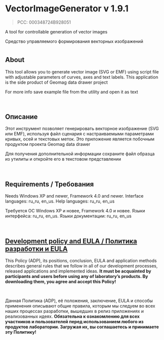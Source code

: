 # VectorImageGenerator v 1.9.1
> PCC: 000348724B928051


A tool for controllable generation of vector images

Средство управляемого формирования векторных изображений


#

## About

This tool allows you to generate vector image (SVG or EMF) using script file with adjustable parameters of curves,
axes and text labels. This application is the side product of Geomag data drawer project

For more info save example file from the utility and open it as text

&nbsp;



## Описание

Этот инструмент позволяет генерировать векторное изображение (SVG или EMF), используя файл сценария
с настраиваемыми параметрами кривых, осей и текстовых меток. Это приложение является побочным продуктом
проекта Geomag data drawer

Для получения дополнительной информации сохраните файл образца из утилиты и откройте его в текстовом представлении

&nbsp;



## Requirements / Требования

Needs Windows XP and newer, Framework 4.0 and newer. Interface languages: ru_ru, en_us. Help languages: ru_ru, en_us

Требуется ОС Windows XP и новее, Framework 4.0 и новее. Языки интерфейса: ru_ru, en_us. Языки документации: ru_ru, en_us

&nbsp;



## [Development policy and EULA / Политика разработки и EULA](https://github.com/adslbarxatov/adp)

This Policy (ADP), its positions, conclusion, EULA and application methods
describes general rules that we follow in all of our development processes, released applications and implemented ideas.
**It must be acquainted by participants and users before using any of laboratory’s products.
By downloading them, you agree and accept this Policy!**

&nbsp;

Данная Политика (ADP), её положения, заключение, EULA и способы применения
описывают общие правила, которым мы следуем во всех наших процессах разработки, вышедших в релиз приложениях
и реализованных идеях.
**Обязательна к ознакомлению для всех участников и пользователей перед использованием любого из продуктов лаборатории.
Загружая их, вы соглашаетесь и принимаете эту Политику!**
